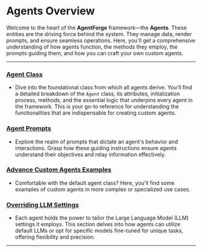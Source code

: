 # Agents Overview

Welcome to the heart of the **AgentForge** framework—the **Agents**. These entities are the driving force behind the system. They manage data, render prompts, and ensure seamless operations. Here, you'll get a comprehensive understanding of how agents function, the methods they employ, the prompts guiding them, and how you can craft your own custom agents.

---

### **[Agent Class](AgentClass.md)**
- Dive into the foundational class from which all agents derive. You'll find a detailed breakdown of the `Agent` class, its attributes, initialization process, methods, and the essential logic that underpins every agent in the framework. This is your go-to reference for understanding the functionalities that are indispensable for creating custom agents.

### **[Agent Prompts](AgentPrompts.md)**
- Explore the realm of prompts that dictate an agent's behavior and interactions. Grasp how these guiding instructions ensure agents understand their objectives and relay information effectively.

### **[Advance Custom Agents Examples](CustomAgents.md)**
- Comfortable with the default agent class? Here, you'll find some examples of custom agents in more complex or specialized use cases.

### **[Overriding LLM Settings](../Settings/Models.md)**
- Each agent holds the power to tailor the Large Language Model (LLM) settings it employs. This section delves into how agents can utilize default LLMs or opt for specific models fine-tuned for unique tasks, offering flexibility and precision.

---

